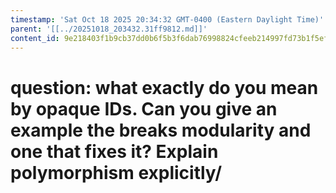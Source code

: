 ```yaml
---
timestamp: 'Sat Oct 18 2025 20:34:32 GMT-0400 (Eastern Daylight Time)'
parent: '[[../20251018_203432.31ff9812.md]]'
content_id: 9e218403f1b9cb37dd0b6f5b3f6dab76998824cfeeb214997fd73b1f5efe0cc8
---
```


# question: what exactly do you mean by opaque IDs. Can you give an example the breaks modularity and one that fixes it? Explain polymorphism explicitly/
